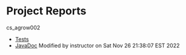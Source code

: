 # Project Reports

cs_agrow002

* [Tests](./tests/test/)
* [JavaDoc](./javadoc/)
Modified by instructor on Sat Nov 26 21:38:07 EST 2022
